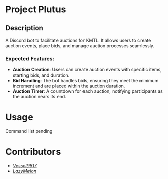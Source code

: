 # Project Plutus

## Description
A Discord bot to facilitate auctions for KMTL. It allows users to create auction events, place bids, and manage auction processes seamlessly.

### Expected Features:
- **Auction Creation**: Users can create auction events with specific items, starting bids, and duration.
- **Bid Handling**: The bot handles bids, ensuring they meet the minimum increment and are placed within the auction duration.
- **Auction Timer**: A countdown for each auction, notifying participants as the auction nears its end.

# Usage

Command list pending

# Contributors
- [*Vessel9817*](https://github.com/Vessel9817)
- [*LazyMelon*](https://github.com/LazyCorpz)
